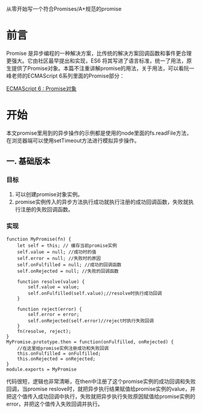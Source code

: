 从零开始写一个符合Promises/A+规范的promise
# 前言
Promise 是异步编程的一种解决方案，比传统的解决方案回调函数和事件更合理更强大。它由社区最早提出和实现，ES6 将其写进了语言标准，统一了用法，原生提供了Promise对象。本篇不注重讲解promise的用法，关于用法，可以看阮一峰老师的ECMAScript 6系列里面的Promise部分：<br/>

[ECMAScript 6 : Promise对象](http://es6.ruanyifeng.com/#docs/promise)<br/>

# 开始
本文promise里用到的异步操作的示例都是使用的node里面的fs.readFile方法，在浏览器端可以使用setTimeout方法进行模拟异步操作。<br/>
## 一. 基础版本
### 目标<br/>
1. 可以创建promise对象实例。<br/>
2. promise实例传入的异步方法执行成功就执行注册的成功回调函数，失败就执行注册的失败回调函数。<br/>
### 实现<br/>
```
function MyPromise(fn) {
    let self = this; // 缓存当前promise实例
    self.value = null; //成功时的值
    self.error = null; //失败时的原因
    self.onFulfilled = null; //成功的回调函数
    self.onRejected = null; //失败的回调函数

    function resolve(value) {
        self.value = value;
        self.onFulfilled(self.value);//resolve时执行成功回调
    }

    function reject(error) {
        self.error = error;
        self.onRejected(self.error)//reject时执行失败回调
    }
    fn(resolve, reject);
}
MyPromise.prototype.then = function(onFulfilled, onRejected) {
    //在这里给promise实例注册成功和失败回调
    this.onFulfilled = onFulfilled;
    this.onRejected = onRejected;
}
module.exports = MyPromise
```
代码很短，逻辑也非常清晰，在then中注册了这个promise实例的成功回调和失败回调，当promise reslove时，就把异步执行结果赋值给promise实例的value，并把这个值传入成功回调中执行，失败就把异步执行失败原因赋值给promise实例的error，并把这个值传入失败回调并执行。<br/>

